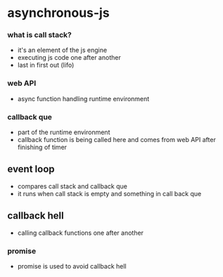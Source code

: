 # asynchronous-js

### what is call stack?

- it's an element of the js engine
- executing js code one after another
- last in first out (lifo)

### web API

- async function handling runtime environment

### callback que

- part of the runtime environment
- callback function is being called here and comes from web API after finishing of timer

## event loop

- compares call stack and callback que
- it runs when call stack is empty and something in call back que

## callback hell

- calling callback functions one after another

### promise

- promise is used to avoid callback hell
